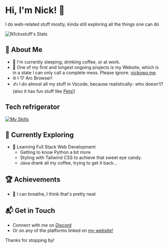 # Hi, I'm Nick!  👋

I do web-related stuff mostly, kinda still exploring all the things one can do

![N1cksstuff's Stats](https://github-readme-stats.vercel.app/api?username=N1cksstuff&theme=vue-dark&show_icons=true&hide_border=true&count_private=true)

## 🚀 About Me

- 🔭 I'm currently sleeping, drinking coffee, or at work.
- 📝 One of my first and longest ongoing projects is my Website, which is in a state I can only call a complete mess. Please ignore. [nickowo.me](https://nickowo.me).
- 🌐 I ♡ Arc Browser!
- ✍️ I do almost all my stuff in Vscode, because realistically- who doesn't? (also it has fun stuff like [Pets!](https://marketplace.visualstudio.com/items?itemName=tonybaloney.vscode-pets))

## Tech refrigerator 
[![My Skills](https://skillicons.dev/icons?i=js,html,css,figma,md,python,godot,idea,raspberrypi,tailwind,vscode,vue)](https://skillicons.dev)

## 🌱 Currently Exploring

- 🚀 Learning Full Stack Web Development
  - Getting to know Python a bit more
  - Styling with Tailwind CSS to achieve that sweet eye candy.
  - Java drank all my coffee, trying to get it back...

 ## 🏆 Achievements

- 🌟 I can breathe, I think that's pretty neat


## 📬 Get in Touch

- Connect with me on [Discord](https://discord.gg/g7ZAmTQhsP)
- Or on any of the platforms linked on [my website!](https://nickowo.me)

Thanks for stopping by!
